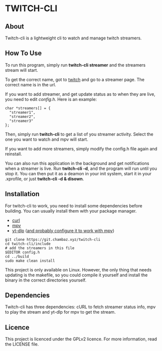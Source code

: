 TWITCH-CLI
=

About
-
Twitch-cli is a lightweight cli to watch and manage twitch streamers.

How To Use
-

To run this program, simply run **twitch-cli streamer** and the streamers stream will start.

To get the correct name, got to [twitch](https://www.twitch.tv) and go to a streamer page.
The correct name is in the url.

If you want to add streamer, and get update status as to when they are live, you need to edit *config.h*.
Here is an example:

```
char *streamers[] = {
  "streamer1",
  "streamer2",
  "streamer3"
};
```

Then, simply run **twitch-cli** to get a list of you streamer activity. Select the one you want to watch and mpv will start.

If you want to add more streamers, simply modify the config.h file again and reinstall.

You can also run this application in the background and get notifications when a streamer is live.
Run **twitch-cli -d**, and the program will run until you stop it. You can then put it as a deamon in your init system, start it in your .xprofile, or just **twitch-cli -d & disown**.

Installation
-

For twitch-cli to work, you need to install some dependencies before building.
You can usually install them with your package manager.

- [curl](https://github.com/curl/curl)
- [mpv](https://github.com/mpv-player/mpv)
- [yt-dlp](https://github.com/yt-dlp/yt-dlp) ([and probably configure it to work with mpv](https://www.funkyspacemonkey.com/replace-youtube-dl-with-yt-dlp-how-to-make-mpv-work-with-yt-dlp))

```
git clone https://git.chambaz.xyz/twitch-cli
cd twitch-cli/include
# add the streamers in this file
$EDITOR config.h
cd ../build
sudo make clean install
```

This project is only available on Linux.
However, the only thing that needs updating is the makefile, so you could compile it yourself and install the binary in the correct directories yourself.

Dependencies
-

Twitch-cli has three dependencies: cURL to fetch streamer status info, mpv to play the stream and yt-dlp for mpv to get the stream.

Licence
-

This project is licenced under the GPLv2 licence.
For more information, read the LICENSE file.
